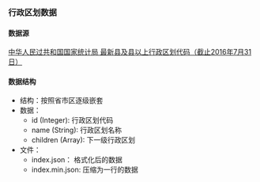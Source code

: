 ### 行政区划数据

#### 数据源
[中华人民过共和国国家统计局 最新县及县以上行政区划代码（截止2016年7月31日）](http://www.stats.gov.cn/tjsj/tjbz/xzqhdm/201703/t20170310_1471429.html)

#### 数据结构
* 结构：按照省市区逐级嵌套
* 数据：
  * id (Integer): 行政区划代码
  * name (String): 行政区划名称
  * children (Array): 下一级行政区划
* 文件：
  * index.json： 格式化后的数据
  * index.min.json: 压缩为一行的数据
